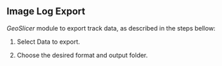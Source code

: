 ## Image Log Export

_GeoSlicer_ module to export track data, as described in the steps bellow:

1. Select Data to export.

2. Choose the desired format and output folder.